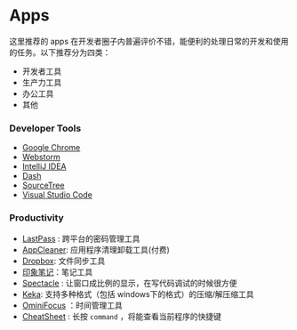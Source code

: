# Apps

这里推荐的 apps 在开发者圈子内普遍评价不错，能便利的处理日常的开发和使用的任务。以下推荐分为四类：
* 开发者工具
* 生产力工具
* 办公工具
* 其他

### Developer Tools
- [Google Chrome](https://www.google.com/intl/en/chrome/browser/)
- [Webstorm](https://www.jetbrains.com/webstorm/)
- [IntelliJ IDEA](https://www.jetbrains.com/idea/)
- [Dash](http://kapeli.com/dash)
- [SourceTree](https://www.sourcetreeapp.com/)
- [Visual Studio Code](https://code.visualstudio.com)


### Productivity
- [LastPass](https://helpdesk.lastpass.com/zh/mac-app/) : 跨平台的密码管理工具
- [AppCleaner](https://freemacsoft.net/appcleaner/): 应用程序清理卸载工具(付费)
- [Dropbox](https://www.dropbox.com/): 文件同步工具
- [印象笔记](https://itunes.apple.com/cn/app/id1356055347)：笔记工具
- [Spectacle](http://spectacleapp.com/) : 让窗口成比例的显示，在写代码调试的时候很方便
- [Keka](https://www.keka.io/zh-cn/): 支持多种格式（包括 windows下的格式）的压缩/解压缩工具
- [OminiFocus](https://www.omnigroup.com/omnifocus) ：时间管理工具
- [CheatSheet](http://www.grandtotal.biz/CheatSheet/) : 长按 `command` ，将能查看当前程序的快捷键